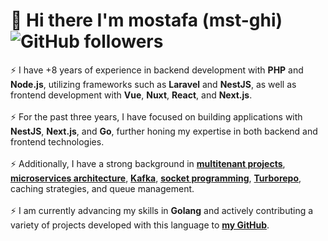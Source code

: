 # 👋 Hi there I'm mostafa (mst-ghi)  ![GitHub followers](https://img.shields.io/github/followers/mst-ghi)
⚡ I have +8 years of experience in backend development with <b>PHP</b> and <b>Node.js</b>, utilizing frameworks such as <b>Laravel</b> and <b>NestJS</b>, as well as frontend development with <b>Vue</b>, <b>Nuxt</b>, <b>React</b>, and <b>Next.js</b>. 
<br><br>⚡ For the past three years, I have focused on building applications with <b>NestJS</b>, <b>Next.js</b>, and <b>Go</b>, further honing my expertise in both backend and frontend technologies. 
<br><br>⚡ Additionally, I have a strong background in <b><a href="https://en.wikipedia.org/wiki/Multitenancy" target="_blank">multitenant projects</a></b>, <b><a href="https://en.wikipedia.org/wiki/Microservices" target="_blank">microservices architecture</a></b>, <b><a href="https://kafka.apache.org/" target="_blank">Kafka</a></b>, <b><a href="https://en.wikipedia.org/wiki/Socket_programming" target="_blank">socket programming</a></b>, <b><a href="https://turbo.build/repo" target="_blank">Turborepo</a></b>, caching strategies, and queue management. 
<br><br>⚡ I am currently advancing my skills in <b>Golang</b> and actively contributing a variety of projects developed with this language to <b><a href="https://github.com/mst-ghi" target="_blank">my GitHub</a></b>.
